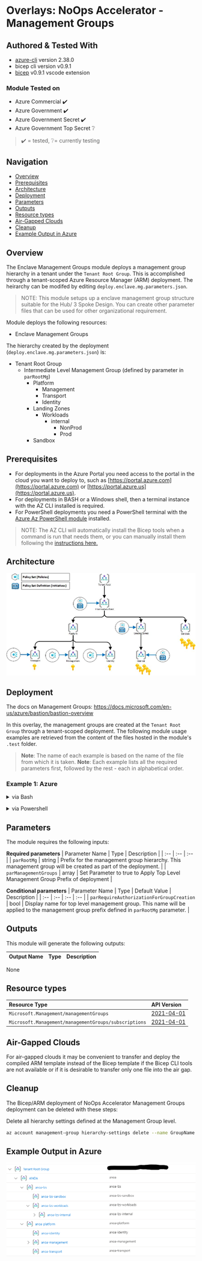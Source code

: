 # Overlays: NoOps Accelerator - Management Groups

## Authored & Tested With

* [azure-cli](https://docs.microsoft.com/en-us/cli/azure/install-azure-cli) version 2.38.0
* bicep cli version v0.9.1
* [bicep](https://marketplace.visualstudio.com/items?itemName=ms-azuretools.vscode-bicep) v0.9.1 vscode extension

### Module Tested on

* Azure Commercial ✔️
* Azure Government ✔️
* Azure Government Secret ✔️
* Azure Government Top Secret ❔

> ✔️ = tested,  ❔= currently testing

## Navigation

  - [Overview](#overview)
  - [Prerequisites](#prerequisites)
  - [Architecture](#architecture)
  - [Deployment](#deployment)
  - [Parameters](#parameters)
  - [Outputs](#outputs)
  - [Resource types](#resource-types)
  - [Air-Gapped Clouds](#air-gapped-clouds)
  - [Cleanup](#cleanup)
  - [Example Output in Azure](#example-output-in-azure)

## Overview

The Enclave Management Groups module deploys a management group hierarchy in a tenant under the `Tenant Root Group`.  This is accomplished through a tenant-scoped Azure Resource Manager (ARM) deployment.  The heirarchy can be modifed by editing `deploy.enclave.mg.parameters.json`.

>NOTE: This module setups up a enclave management group structure suitable for the Hub/ 3 Spoke Design. You can create other parameter files that can be used for other organizational requirement.

Module deploys the following resources:

* Enclave Management Groups

The hierarchy created by the deployment (`deploy.enclave.mg.parameters.json`) is:

* Tenant Root Group
  * Intermediate Level Management Group (defined by parameter in `parRootMg`)
    * Platform
      * Management
      * Transport
      * Identity
    * Landing Zones
      * Workloads
        * internal
          * NonProd
          * Prod
    * Sandbox

## Prerequisites

* For deployments in the Azure Portal you need access to the portal in the cloud you want to deploy to, such as [https://portal.azure.com](https://portal.azure.com) or [https://portal.azure.us](https://portal.azure.us).
* For deployments in BASH or a Windows shell, then a terminal instance with the AZ CLI installed is required.
* For PowerShell deployments you need a PowerShell terminal with the [Azure Az PowerShell module](https://docs.microsoft.com/en-us/powershell/azure/what-is-azure-powershell) installed.

> NOTE: The AZ CLI will automatically install the Bicep tools when a command is run that needs them, or you can manually install them following the [instructions here.](https://docs.microsoft.com/en-us/azure/azure-resource-manager/bicep/install#azure-cli)

## Architecture

![Enclave Management Groups](../../../../docs/media/MgmtGroups_Policies_v0.1.jpg)

## Deployment

The docs on Management Groups: <https://docs.microsoft.com/en-us/azure/bastion/bastion-overview>

In this overlay, the management groups are created at the `Tenant Root Group` through a tenant-scoped deployment.
The following module usage examples are retrieved from the content of the files hosted in the module's `.test` folder.
   >**Note**: The name of each example is based on the name of the file from which it is taken.
   >**Note**: Each example lists all the required parameters first, followed by the rest - each in alphabetical order.

<h3>Example 1: Azure</h3>

<details>

<summary>via Bash</summary>

```bash
# For Azure global regions
az deployment mg create \
   --template-file overlays/management-groups/deploy.bicep \
   --parameters @overlays/management-groups/deploy.enclave.mg.parameters.json \
   --location 'eastus'
```

```bash
# For Azure IL regions
az deployment mg create \
  --template-file overlays/management-groups/deploy.bicep \
  --parameters @overlays/management-groups/deploy.enclave.mg.parameters.json \
  --location 'usgovvirginia'
```

</details>
<p>

<details>

<summary>via Powershell</summary>

```powershell
# For Azure global regions
New-AzManagementGroupDeployment `
  -ManagementGroupId xxxxxxx-xxxx-xxxxxx-xxxxx-xxxx
  -TemplateFile overlays/management-groups/deploy.bicepp `
  -TemplateParameterFile overlays/management-groups/deploy.enclave.mg.parameters.json `
  -Location 'eastus'
```

OR

```powershell
# For Azure IL regions
New-AzManagementGroupDeployment `
  -ManagementGroupId xxxxxxx-xxxx-xxxxxx-xxxxx-xxxx
  -TemplateFile overlays/management-groups/deploy.bicepp `
  -TemplateParameterFile overlays/management-groups/deploy.enclave.mg.parameters.json.json `
  -Location  'usgovvirginia'
```
</details>
<p>

## Parameters

The module requires the following inputs:

**Required parameters**
| Parameter Name | Type | Description |
| :-- | :-- | :-- |
| `parRootMg` | string | Prefix for the management group hierarchy.  This management group will be created as part of the deployment. |
| `parManagementGroups` | array   | Set Parameter to true to Apply Top Level Management Group Prefix of deployment |

**Conditional parameters**
| Parameter Name | Type | Default Value | Description |
| :-- | :-- | :-- | :-- |
| `parRequireAuthorizationForGroupCreation` | bool | Display name for top level management group.  This name will be applied to the management group prefix defined in `parRootMg` parameter. |

## Outputs

This module will generate the following outputs:

| Output Name | Type | Description |
| :-- | :-- | :-- |
None

## Resource types

| Resource Type | API Version |
| :-- | :-- |
| `Microsoft.Management/managementGroups` | [2021-04-01](https://docs.microsoft.com/en-us/azure/templates/Microsoft.Management/2021-04-01/managementGroups) |
| `Microsoft.Management/managementGroups/subscriptions` | [2021-04-01](https://docs.microsoft.com/en-us/azure/templates/Microsoft.Management/2021-04-01/managementGroups/subscriptions) |

## Air-Gapped Clouds

For air-gapped clouds it may be convenient to transfer and deploy the compiled ARM template instead of the Bicep template if the Bicep CLI tools are not available or if it is desirable to transfer only one file into the air gap.

## Cleanup

The Bicep/ARM deployment of NoOps Accelerator Management Groups deployment can be deleted with these steps:

Delete all hierarchy settings defined at the Management Group level.

```bash
az account management-group hierarchy-settings delete --name GroupName
```

## Example Output in Azure

![Example Deployment Output](media/mgExampleDeploymentOutput.png "Example Deployment Output in Azure global regions")
